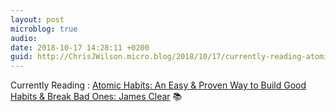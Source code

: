 ```yaml
---
layout: post
microblog: true
audio: 
date: 2018-10-17 14:28:11 +0200
guid: http://ChrisJWilson.micro.blog/2018/10/17/currently-reading-atomic.html
---
```

Currently Reading : [Atomic Habits: An Easy & Proven Way to Build Good Habits & Break Bad Ones: James Clear](http://www.amazon.com/dp/0735211299/?tag=) 📚
